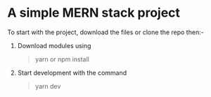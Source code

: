 # A simple MERN stack project

To start with the project, download the files or clone the repo then:-

1. Download modules using 
    > yarn or npm install

2. Start development with the command
    > yarn dev
